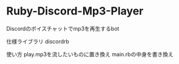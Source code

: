 # Ruby-Discord-Mp3-Player
Discordのボイスチャットでmp3を再生するbot

仕様ライブラリ
  discordrb

使い方
  play.mp3を流したいものに置き換え
  main.rbの中身を書き換え
